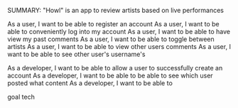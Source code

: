 SUMMARY: 
"Howl" is an app to review artists based on live performances

As a user, I want to be able to register an account
As a user, I want to be able to conveniently log into my account
As a user, I want to be able to have view my past comments
As a user, I want to be able to toggle between artists
As a user, I want to be able to view other users comments
As a user, I want to be able to see other user's username's 

As a developer, I want to be able to allow a user to successfully create an account
As a developer, I want to be able to be able to see which user posted what content 
As a developer, I want to be able to 





goal 
tech
